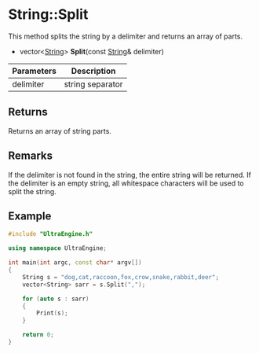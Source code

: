 # String::Split #
This method splits the string by a delimiter and returns an array of parts.

- vector<[String](String.md)\> **Split**(const [String](String.md)& delimiter)

| Parameters | Description |
|---|---|
| delimiter | string separator |

## Returns ##
Returns an array of string parts.

## Remarks ##
If the delimiter is not found in the string, the entire string will be returned. If the delimiter is an empty string, all whitespace characters will be used to split the string.

## Example

```c++
#include "UltraEngine.h"

using namespace UltraEngine;

int main(int argc, const char* argv[])
{
    String s = "dog,cat,raccoon,fox,crow,snake,rabbit,deer";
    vector<String> sarr = s.Split(",");

    for (auto s : sarr)
    {
        Print(s);
    }

    return 0;
}
```
